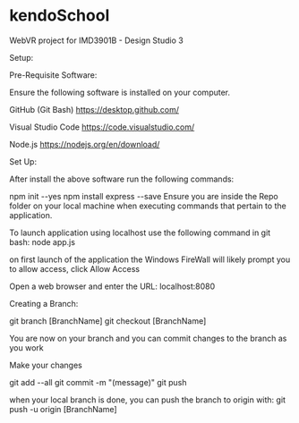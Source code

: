# kendoSchool
WebVR project for IMD3901B - Design Studio 3

Setup:

Pre-Requisite Software:

Ensure the following software is installed on your computer.

GitHub (Git Bash) https://desktop.github.com/

Visual Studio Code https://code.visualstudio.com/

Node.js https://nodejs.org/en/download/

Set Up:

After install the above software run the following commands:

npm init --yes
npm install express --save
Ensure you are inside the Repo folder on your local machine when executing commands that pertain to the application.

To launch application using localhost use the following command in git bash: node app.js

on first launch of the application the Windows FireWall will likely prompt you to allow access, click Allow Access

Open a web browser and enter the URL: localhost:8080

Creating a Branch:

git branch [BranchName]
git checkout [BranchName]

You are now on your branch and you can commit changes to the branch as you work

Make your changes

git add --all
git commit -m "(message)"
git push

when your local branch is done, you can push the branch to origin with:
git push -u origin [BranchName]